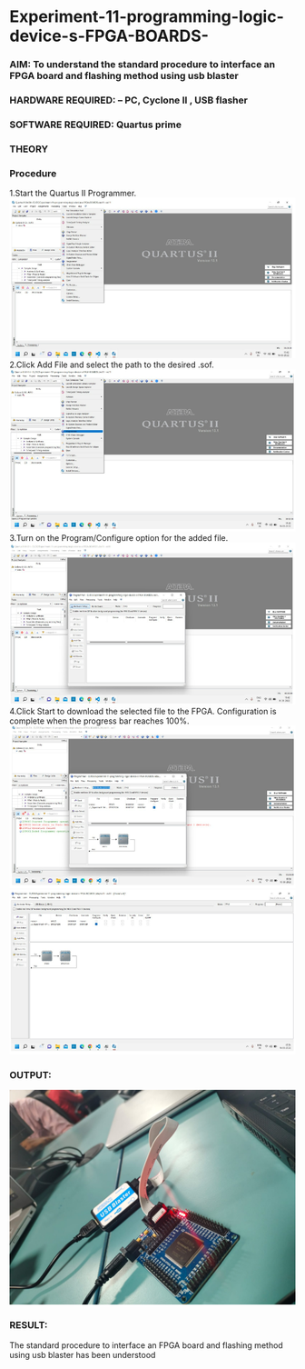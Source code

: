 # Experiment-11-programming-logic-device-s-FPGA-BOARDS-
 ### AIM: To understand the standard procedure to interface an FPGA board and flashing method using usb blaster 
### HARDWARE REQUIRED:  – PC, Cyclone II , USB flasher
### SOFTWARE REQUIRED:   Quartus prime
### THEORY 

### Procedure 

1.Start the Quartus II Programmer.
![output](https://github.com/Saibandhavi75/Experiment-11-programming-logic-device-s-FPGA-BOARDS-/blob/main/1.png?raw=true)
2.Click Add File and select the path to the desired .sof.
![output](https://github.com/Saibandhavi75/Experiment-11-programming-logic-device-s-FPGA-BOARDS-/blob/main/2.png?raw=true)
3.Turn on the Program/Configure option for the added file.
![output](https://github.com/Saibandhavi75/Experiment-11-programming-logic-device-s-FPGA-BOARDS-/blob/main/3.png?raw=true)
4.Click Start to download the selected file to the FPGA. Configuration is complete when the progress bar reaches 100%.
![output](https://github.com/Saibandhavi75/Experiment-11-programming-logic-device-s-FPGA-BOARDS-/blob/main/4.png?raw=true)
![output](https://github.com/Saibandhavi75/Experiment-11-programming-logic-device-s-FPGA-BOARDS-/blob/main/6.png?raw=true)
 
### OUTPUT:
![output](https://github.com/Saibandhavi75/Experiment-11-programming-logic-device-s-FPGA-BOARDS-/blob/main/5.jpeg?raw=true)

### RESULT:
The standard procedure to interface an FPGA board and flashing method using usb blaster has been understood
